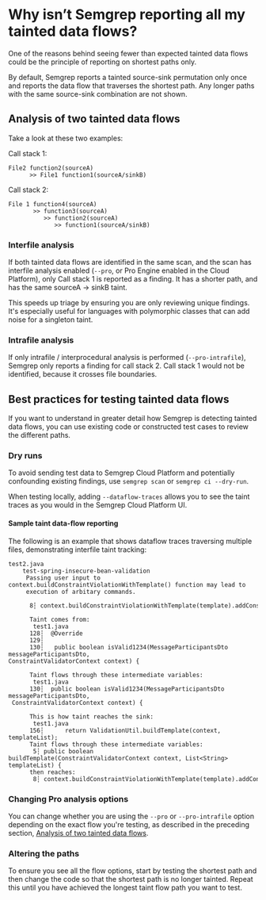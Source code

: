 # Why isn’t Semgrep reporting all my tainted data flows?  

One of the reasons behind seeing fewer than expected tainted data flows could be the principle of reporting on shortest paths only.

By default, Semgrep reports a tainted source-sink permutation only once and reports the data flow that traverses the shortest path. Any longer paths with the same source-sink combination are not shown.

## Analysis of two tainted data flows

Take a look at these two examples: 

Call stack 1:

```
File2 function2(sourceA) 
      >> File1 function1(sourceA/sinkB)
```

Call stack 2: 

```
File 1 function4(sourceA) 
       >> function3(sourceA) 
          >> function2(sourceA) 
             >> function1(sourceA/sinkB)
```

### Interfile analysis

If both tainted data flows are identified in the same scan, and the scan has interfile analysis enabled (`--pro`, or Pro Engine enabled in the Cloud Platform), only Call stack 1 is reported as a finding. It has a shorter path, and has the same sourceA -> sinkB taint.

This speeds up triage by ensuring you are only reviewing unique findings. It's especially useful for languages with polymorphic classes that can add noise for a singleton taint.  

### Intrafile analysis

If only intrafile / interprocedural analysis is performed (`--pro-intrafile`), Semgrep only reports a finding for call stack 2. Call stack 1 would not be identified, because it crosses file boundaries.

## Best practices for testing tainted data flows

If you want to understand in greater detail how Semgrep is detecting tainted data flows, you can use existing code or constructed test cases to review the different paths.

### Dry runs

To avoid sending test data to Semgrep Cloud Platform and potentially confounding existing findings, use `semgrep scan` or `semgrep ci --dry-run`. 

When testing locally, adding `--dataflow-traces` allows you to see the taint traces as you would in the Semgrep Cloud Platform UI.

#### Sample taint data-flow reporting

The following is an example that shows dataflow traces traversing multiple files, demonstrating interfile taint tracking:

```
test2.java
    test-spring-insecure-bean-validation
     Passing user input to context.buildConstraintViolationWithTemplate() function may lead to
     execution of arbitary commands.

      8┆ context.buildConstraintViolationWithTemplate(template).addConstraintViolation();

      Taint comes from:
       test1.java
      128┆  @Override
      129┆
      130┆   public boolean isValid1234(MessageParticipantsDto messageParticipantsDto,         
ConstraintValidatorContext context) {

      Taint flows through these intermediate variables:
       test1.java
      130┆  public boolean isValid1234(MessageParticipantsDto messageParticipantsDto,
 ConstraintValidatorContext context) {

      This is how taint reaches the sink:
       test1.java
      156┆      return ValidationUtil.buildTemplate(context, templateList);
      Taint flows through these intermediate variables:
       5┆ public boolean buildTemplate(ConstraintValidatorContext context, List<String> templateList) {
      then reaches:
       8┆ context.buildConstraintViolationWithTemplate(template).addConstraintViolation();
```

### Changing Pro analysis options

You can change whether you are using the `--pro` or `--pro-intrafile` option depending on the exact flow you're testing, as described in the preceding section, [Analysis of two tainted data flows](#analysis-of-two-tainted-data-flows).

### Altering the paths

To ensure you see all the flow options, start by testing the shortest path and then change the code so that the shortest path is no longer tainted. Repeat this until you have achieved the longest taint flow path you want to test. 

